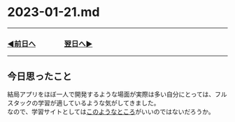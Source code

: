 # 2023-01-21.md

---
### [◀️前日へ](https://github.com/yuasys/chatty-journal/blob/main/2023/01/2023-01-20.md)&emsp;&emsp;&emsp;&emsp;[翌日へ▶️](https://github.com/yuasys/chatty-journal/blob/main/2023/01/2023-01-22.md)

---

## 今日思ったこと

結局アプリをほぼ一人で開発するような場面が実際は多い自分にとっては、フルスタックの学習が適しているような気がしてきました。  
なので、学習サイトとしては[このようなところ](https://www.youtube.com/@keitokuta)がいいのではないだろうか。 
